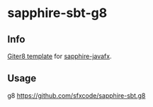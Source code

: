 # sapphire-sbt-g8

## Info

[Giter8 template](http://www.foundweekends.org/giter8/) for [sapphire-javafx](https://sfxcode.github.io/sapphire-javafx).

## Usage

g8 https://github.com/sfxcode/sapphire-sbt.g8



